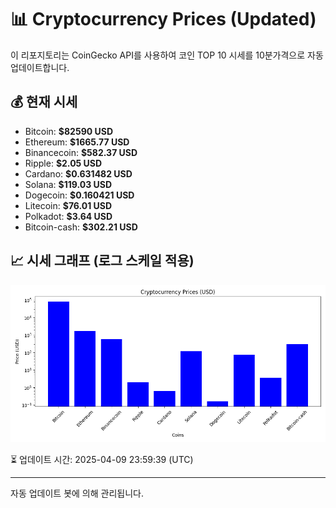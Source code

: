 
# 📊 Cryptocurrency Prices (Updated)

이 리포지토리는 CoinGecko API를 사용하여 코인 TOP 10 시세를 10분가격으로 자동 업데이트합니다.

## 💰 현재 시세
- Bitcoin: **$82590 USD**
- Ethereum: **$1665.77 USD**
- Binancecoin: **$582.37 USD**
- Ripple: **$2.05 USD**
- Cardano: **$0.631482 USD**
- Solana: **$119.03 USD**
- Dogecoin: **$0.160421 USD**
- Litecoin: **$76.01 USD**
- Polkadot: **$3.64 USD**
- Bitcoin-cash: **$302.21 USD**

## 📈 시세 그래프 (로그 스케일 적용)
![Crypto Prices](crypto_prices.png)

⏳ 업데이트 시간: 2025-04-09 23:59:39 (UTC)

---
자동 업데이트 봇에 의해 관리됩니다.
